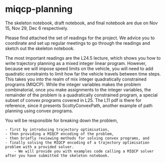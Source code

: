 # miqcp-planning

The skeleton notebook, draft notebook, and final notebook are due on Nov 15, Nov 29, Dec 6 respectively. 

Please find attached the set of readings for the project. We advice you to coordinate and set up regular meetings to go through the readings and sketch out the skeleton notebook. 

The most important readings are the L24.5 lecture, which shows you how to write trajectory planning as a mixed integer linear program. However, because we will impose speed limits on the vehicle, you will need to add quadratic constraints to limit how far the vehicle travels between time steps. This takes you into the realm of mix integer quadratically constrained programs (MIQCP). While the integer variables makes the problem combinatorial, once you make assignments to the integer variables, the remainder of the problem is a quadratically constrained program, a special subset of convex programs covered in L25. The L11 pdf is there for reference, since it presents ScottyConvexPath, another example of path planning using convex programs.

You will be responsible for breaking down the problem, 

    - first by introducing trajectory optimisation, 
    - then providing a MIQCP encoding of the problem, 
    - then briefly reviewing methods for solving convex programs, and 
    - finally solving the MIQCP encoding of a trajectory optimisation problem with a provided solver. 
        - We will provide you with examples code calling a MIQCP solver after you have submitted the skeleton notebook. 
